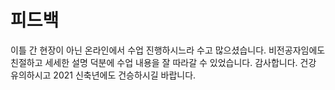# 피드백

 이틀 간 현장이 아닌 온라인에서 수업 진행하시느라 수고 많으셨습니다. 비전공자임에도 친절하고 세세한 설명 덕분에 수업 내용을 잘 따라갈 수 있었습니다. 감사합니다. 
 건강 유의하시고 2021 신축년에도 건승하시길 바랍니다. 
